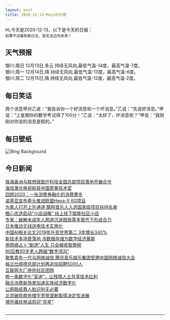 ```yaml
---
layout: post
title: 2020-12-13-Mayx的日报
---
```


Hi,今天是2020-12-13，以下是今天的日报：<br><small>
如果不试着斩断过去，就无法迈向未来！</small><!--more-->
## 天气预报
银川:周日 12月13日,多云 持续无风向,最低气温-14度，最高气温-7度。<br>银川:周一 12月14日,晴 持续无风向,最低气温-13度，最高气温-6度。<br>银川:周二 12月15日,晴 持续无风向,最低气温-12度，最高气温-2度。
## 每日笑话
两个消息甲对乙说：“我告诉你一个好消息和一个坏消息。”乙说：“先说好消息。”甲说：“上星期你的数学考试得了100分！”乙说：“太好了，坏消息呢？”甲说：“我刚刚对你说的消息是假的。”
## 每日壁纸
![Bing Background](https://cn.bing.com/th?id=OHR.BractCloseup_EN-US2083623903_1920x1080.jpg&rf=LaDigue_1920x1080.jpg&pid=hp "Poinsettia leaf close-up (© Charles Floyd/Alamy)")
## 今日新闻

[珠海香洲与联想就医疗科技全国总部项目落地开展合作](http://it.people.com.cn/n1/2020/1211/c1009-31963765.html)   
[海信激光电视斩获中国质量技术奖](http://it.people.com.cn/n1/2020/1211/c1009-31963818.html)   
[回顾2020：一张消费券融化的消费寒冬](http://it.people.com.cn/n1/2020/1211/c1009-31963815.html)   
[诺基亚宣布牵头推进欧盟Hexa-X 6G项目](http://it.people.com.cn/n1/2020/1211/c1009-31963761.html)   
[为素人打开上升通道 酷狗音乐人入选国家级项目扶持名单](http://it.people.com.cn/n1/2020/1211/c1009-31963767.html)   
[橙心优选启动“小店战略” 线上线下赋能社区小店](http://it.people.com.cn/n1/2020/1211/c1009-31963769.html)   
[专家：破解未成年人网游沉迷困局需多管齐下形成合力](http://it.people.com.cn/n1/2020/1211/c1009-31963025.html)   
[日本推动无线送电技术实用化](http://it.people.com.cn/n1/2020/1211/c1009-31963093.html)   
[中国AI相关论文2019年升至世界第二 3年增长340%](http://it.people.com.cn/n1/2020/1211/c1009-31963068.html)   
[新技术多场景落地 冷数据存储为数字经济蓄能](http://it.people.com.cn/n1/2020/1211/c1009-31963035.html)   
[用网络占卜“剧透”人生 只会被收智商税](http://it.people.com.cn/n1/2020/1211/c1009-31963050.html)   
[90后教90岁老人跨越“数字鸿沟”](http://it.people.com.cn/n1/2020/1211/c1009-31963057.html)   
[聚焦青年一代与网络诚信 腾讯音乐娱乐集团受邀中国网络诚信大会](http://it.people.com.cn/n1/2020/1210/c1009-31962212.html)   
[格兰仕顺德总部计划再追加招聘5000人](http://it.people.com.cn/n1/2020/1210/c1009-31962144.html)   
[互联网大厂拼抢社区团购](http://it.people.com.cn/n1/2020/1210/c1009-31961877.html)   
[修一条数字化“盲道”，让残障人士共享技术红利](http://it.people.com.cn/n1/2020/1210/c1009-31961443.html)   
[融合消费新场景加速实体经济数字化](http://it.people.com.cn/n1/2020/1210/c1009-31961529.html)   
[公厕取纸靠人脸识别无必要](http://it.people.com.cn/n1/2020/1210/c1009-31961468.html)   
[北京破除商务楼宇宽带垄断取得决定性进展](http://it.people.com.cn/n1/2020/1210/c1009-31961568.html)   
[境外骚扰电话将迎“克星”](http://it.people.com.cn/n1/2020/1210/c1009-31961571.html)   
<br />

***

<small></small>

